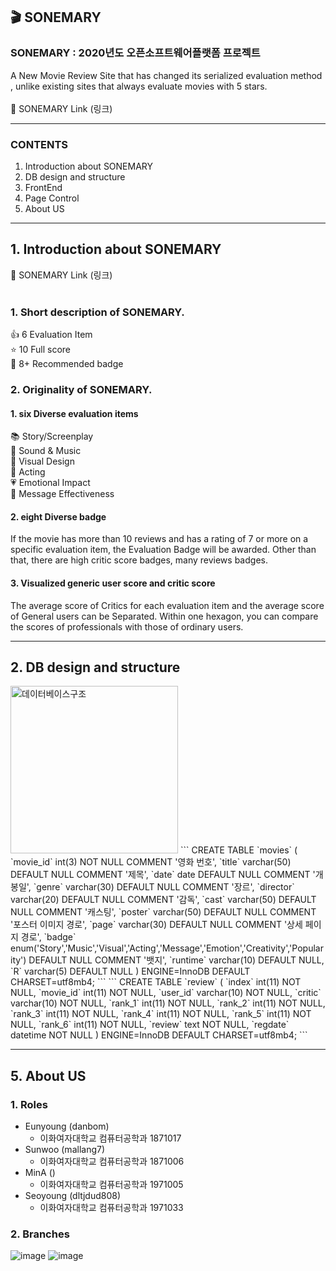## :clapper: SONEMARY
### SONEMARY : 2020년도 오픈소프트웨어플랫폼 프로젝트
A New Movie Review Site that has changed its serialized evaluation method
, unlike existing sites that always evaluate movies with 5 stars.</br></br>
:link: SONEMARY Link (링크)


------

### CONTENTS

1. Introduction about SONEMARY
2. DB design and structure
3. FrontEnd
4. Page Control
5. About US

------



## 1. Introduction about SONEMARY

:link: SONEMARY Link (링크)</br></br>

### 1. Short description of SONEMARY.

:+1: 6 Evaluation Item</br>
:star: 10 Full score</br>
:crown: 8+ Recommended badge</br>

### 2. Originality of SONEMARY.

#### 1. six Diverse evaluation items

:books: Story/Screenplay</br>
:musical_note: Sound & Music</br>
:art: Visual Design</br>
:busts_in_silhouette: Acting</br>
:heartpulse: Emotional Impact</br>
:speech_balloon: Message Effectiveness</br>


#### 2. eight Diverse badge

   If the movie has more than 10 reviews and has a rating of 7 or more on a specific evaluation item, the Evaluation Badge will be awarded. Other than that, there are high critic score badges, many reviews badges.


#### 3. Visualized generic user score and critic score

   The average score of Critics for each evaluation item and the average score of General users can be Separated.
Within one hexagon, you can compare the scores of professionals with those of ordinary users. 


------
##  2. DB design and structure

<img width="268" alt="데이터베이스구조" src="https://user-images.githubusercontent.com/52442878/102421864-d62c9100-4048-11eb-8bcc-336e7861947d.png">
```
CREATE TABLE `movies` (
  `movie_id` int(3) NOT NULL COMMENT '영화 번호',
  `title` varchar(50) DEFAULT NULL COMMENT '제목',
  `date` date DEFAULT NULL COMMENT '개봉일',
  `genre` varchar(30) DEFAULT NULL COMMENT '장르',
  `director` varchar(20) DEFAULT NULL COMMENT '감독',
  `cast` varchar(50) DEFAULT NULL COMMENT '캐스팅',
  `poster` varchar(50) DEFAULT NULL COMMENT '포스터 이미지 경로',
  `page` varchar(30) DEFAULT NULL COMMENT '상세 페이지 경로',
  `badge` enum('Story','Music','Visual','Acting','Message','Emotion','Creativity','Popularity') DEFAULT NULL COMMENT '뱃지',
  `runtime` varchar(10) DEFAULT NULL,
  `R` varchar(5) DEFAULT NULL
) ENGINE=InnoDB DEFAULT CHARSET=utf8mb4;
```
```
CREATE TABLE `review` (
  `index` int(11) NOT NULL,
  `movie_id` int(11) NOT NULL,
  `user_id` varchar(10) NOT NULL,
  `critic` varchar(10) NOT NULL,
  `rank_1` int(11) NOT NULL,
  `rank_2` int(11) NOT NULL,
  `rank_3` int(11) NOT NULL,
  `rank_4` int(11) NOT NULL,
  `rank_5` int(11) NOT NULL,
  `rank_6` int(11) NOT NULL,
  `review` text NOT NULL,
  `regdate` datetime NOT NULL
) ENGINE=InnoDB DEFAULT CHARSET=utf8mb4;
```

------

## 5. About US

### 1. Roles

- Eunyoung (danbom)
  - 이화여자대학교 컴퓨터공학과 1871017
- Sunwoo (mallang7)
  - 이화여자대학교 컴퓨터공학과 1871006
- MinA ()
  - 이화여자대학교 컴퓨터공학과 1971005
- Seoyoung (dltjdud808)
  - 이화여자대학교 컴퓨터공학과 1971033

### 2. Branches
![image](https://user-images.githubusercontent.com/52441697/102416265-d58dfd80-403c-11eb-803d-1ec7ef49adbb.png)
![image](https://user-images.githubusercontent.com/52441697/102416265-d58dfd80-403c-11eb-803d-1ec7ef49adbb.png)
